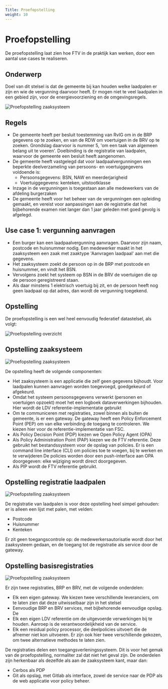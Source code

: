 ```yaml
---
Title: Proefopstelling
weight: 10
---
```


# Proefopstelling

De proefopstelling laat zien hoe FTV in de praktijk kan werken, door een aantal use cases te realiseren.

## Onderwerp

Doel van dit stelsel is dat de gemeente bij kan houden welke laadpalen er zijn en wie de vergunning daarvoor heeft.
Er mogen niet te veel laadpalen in een gebied zijn, voor de energievoorziening en de omgevingsregels. 

![Proefopstelling zaaksysteem](/images/4.1laadpaal.png)
 
## Regels
- De gemeente heeft per besluit toestemming van RvIG om in de BRP gegevens op te zoeken, en van de RDW om voertuigen in de BRV op te zoeken. Grondslag daarvoor is nummer 5, 'om een taak van algemeen belang uit te voeren'. Doelbinding is de registratie van laadpalen, waarvoor de gemeente een besluit heeft aangenomen.
- De gemeente heeft vastgelegd dat voor laadpaalvergunningen een beperkte deelverzameling van persoons- en voertuiggegevens voldoende is:
    - Persoonsgegevens: BSN, NAW en meerderjarigheid
    - Voertuiggegevens: kenteken, uitstootklasse 
- Inzage in de vergunningen is toegestaan aan alle medewerkers van de afdeling burgerzaken
- De gemeente heeft voor het beheer van de vergunningen een opleiding gemaakt, en vereist voor aanpassingen aan de registratie dat het bijbehorende examen niet langer dan 1 jaar geleden met goed gevolg is afgelegd.

## Use case 1: vergunning aanvragen

- Een burger kan een laadpaalvergunning aanvragen. Daarvoor zijn naam, postcode en huisnummer nodig. Een medewerker maakt in het zaaksysteem een zaak met zaaktype 'Aanvragen laadpaal' aan met die gegevens.
- Het zaaksysteem zoekt de persoon op in de BRP met postcode en huisnummer, en vindt het BSN.
- Vervolgens zoekt het systeem op BSN in de BRV de voertuigen die op de persoon geregistreerd staan. 
- Als daar minstens 1 elektrisch voertuig bij zit, en de persoon heeft nog geen laadpaal op dat adres, dan wordt de vergunning toegekend.

## Opstelling

De proefopstelling is een wel heel eenvoudig federatief datastelsel, als volgt:

![Proefopstelling overzicht](/images/4.1proefopstelling_overzicht.png)

## Opstelling zaaksysteem

![Proefopstelling zaaksysteem](/images/4.1proefopstelling_zaaksysteem.png)

De opstelling heeft de volgende componenten:
- Het zaaksysteem is een applicatie die zelf geen gegevens bijhoudt. Voor laadpalen kunnen aanvragen worden toegevoegd, goedgekeurd of afgekeurd.
- Omdat het systeem persoonsgegevens verwerkt (personen en voertuigen opzoekt) moet het een logboek dataverwerkingen bijhouden. Hier wordt de LDV referentie-implementatie gebruikt
- Om te communiceren met registraties, zowel binnen als buiten de gemeente, is er een gateway.
De gateway heeft een Policy Enforcement Point (PEP) om van elke verbinding de toegang te controleren. We kiezen hier voor de referentie-implementatie van FSC.
- Als Policy Decision Point (PDP) kiezen we Open Policy Agent (OPA)
- Als Policy Administration Point (PAP) kiezen we de FTV referentie. Deze gebruikt het bestandssysteem voor de opslag van policies. 
Er is een command line interface (CLI) om policies toe te voegen, bij te werken en te verwijderen
De policies worden door een push-interface aan OPA doorgegeven: elke wijziging wordt direct doorgegeven.
- Als PIP wordt de FTV referentie gebruikt.

## Opstelling registratie laadpalen

![Proefopstelling zaaksysteem](/images/4.1proefopstelling_registratielaadpalen.png)

De registratie van laadpalen is voor deze opstelling heel simpel gehouden: er is alleen een lijst met palen, met velden:
 
- Postcode
- Huisnummer
- Kenteken

Er zit geen toegangscontrole op: de medewerkersautorisatie wordt door het zaaksysteem gedaan, en de toegang tot de 
registratie als service door de gateway.

## Opstelling basisregistraties

![Proefopstelling zaaksysteem](/images/4.1proefopstelling_stelsel.png)

Er zijn twee registraties, BRP en BRV, met de volgende onderdelen:

- Elk een eigen gateway. We kiezen twee verschillende leveranciers, om te laten zien dat deze uitwisselbaar zijn in het stelsel
- Eenvoudige BRP en BRV services, met bijbehorende eenvoudige opslag. De 
- Elk een eigen LDV referentie om de uitgevoerde verwerkingen bij te houden. Aanroep is de verantwoordelijkheid van de service.
- Elk een residual policy processor, die deelpolicies uitvoert die de afnemer niet kon uitvoeren. Er zijn ook hier twee verschillende 
gekozen, om twee alternatieve methodes te laten zien.

De registraties delen een toegangsverleningssysteem. 
Dit is voor het gemak van de proefopstelling, normaliter zal dat niet het geval zijn. 
De onderdelen zijn herkenbaar als dezelfde als aan de zaaksysteem kant, maar dan:
- Cerbos als PDP
- Git als opslag, met Gitlab als interface, zowel de service naar de PDP als de web applicatie voor policy beheer.